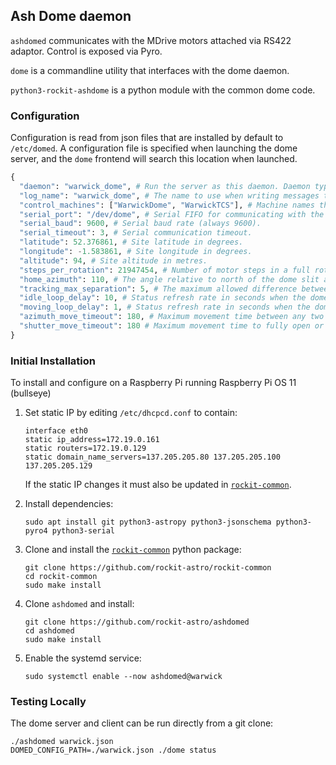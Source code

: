## Ash Dome daemon

`ashdomed` communicates with the MDrive motors attached via RS422 adaptor. Control is exposed via Pyro.

`dome` is a commandline utility that interfaces with the dome daemon.

`python3-rockit-ashdome` is a python module with the common dome code.

### Configuration

Configuration is read from json files that are installed by default to `/etc/domed`.
A configuration file is specified when launching the dome server, and the `dome` frontend will search this location when launched.

```python
{
  "daemon": "warwick_dome", # Run the server as this daemon. Daemon types are registered in `rockit.common.daemons`.
  "log_name": "warwick_dome", # The name to use when writing messages to the observatory log.
  "control_machines": ["WarwickDome", "WarwickTCS"], # Machine names that are allowed to control (rather than just query) state. Machine names are registered in `rockit.common.IP`.
  "serial_port": "/dev/dome", # Serial FIFO for communicating with the dome motors.
  "serial_baud": 9600, # Serial baud rate (always 9600).
  "serial_timeout": 3, # Serial communication timeout.
  "latitude": 52.376861, # Site latitude in degrees.
  "longitude": -1.583861, # Site longitude in degrees.
  "altitude": 94, # Site altitude in metres.
  "steps_per_rotation": 21947454, # Number of motor steps in a full rotation. Calibrate using measure_steps_per_rotation.py.
  "home_azimuth": 110, # The angle relative to north of the dome slit at the home position.
  "tracking_max_separation": 5, # The maximum allowed difference between the telescope and dome azimuth when tracking a target.
  "idle_loop_delay": 10, # Status refresh rate in seconds when the dome is not moving.
  "moving_loop_delay": 1, # Status refresh rate in seconds when the dome azimuth or shutter is moving.
  "azimuth_move_timeout": 180, # Maximum movement time between any two azimuth positions (including homing).
  "shutter_move_timeout": 180 # Maximum movement time to fully open or clsoe the shutter.
}
```

### Initial Installation

To install and configure on a Raspberry Pi running Raspberry Pi OS 11 (bullseye)
1. Set static IP by editing `/etc/dhcpcd.conf` to contain:
   ```
   interface eth0
   static ip_address=172.19.0.161
   static routers=172.19.0.129
   static domain_name_servers=137.205.205.80 137.205.205.100 137.205.205.129
   ```
   
   If the static IP changes it must also be updated in [`rockit-common`](https://github.com/rockit-astro/rockit-common).
2. Install dependencies:
   ```
   sudo apt install git python3-astropy python3-jsonschema python3-pyro4 python3-serial
   ```
3. Clone and install the [`rockit-common`](https://github.com/rockit-astro/rockit-common) python package:
   ```
   git clone https://github.com/rockit-astro/rockit-common
   cd rockit-common
   sudo make install
   ```
4. Clone `ashdomed` and install:
   ```
   git clone https://github.com/rockit-astro/ashdomed
   cd ashdomed
   sudo make install
   ```
6. Enable the systemd service:
   ```
   sudo systemctl enable --now ashdomed@warwick
   ```

### Testing Locally

The dome server and client can be run directly from a git clone:
```
./ashdomed warwick.json
DOMED_CONFIG_PATH=./warwick.json ./dome status
```
